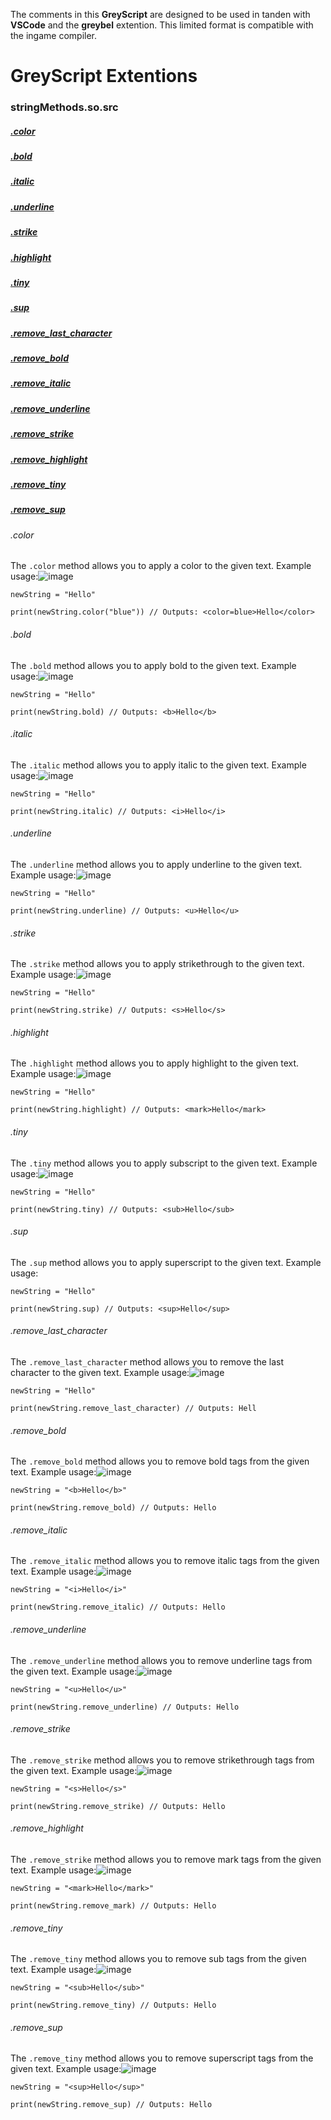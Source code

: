 The comments in this **GreyScript** are designed to be used in tanden with **VSCode** and the **greybel** extention.  This limited format is compatible with the ingame compiler.

# GreyScript Extentions
### stringMethods.so.src
  ##### [.color](#color)
  ##### [.bold](#bold)
  ##### [.italic](#italic)
  ##### [.underline](#underline)
  ##### [.strike](#strike)
  ##### [.highlight](#highlight)
  ##### [.tiny](#tiny)
  ##### [.sup](#sup)
  ##### [.remove_last_character](#remove_last_character)
  ##### [.remove_bold](#remove_bold)
  ##### [.remove_italic](#remove_italic)
  ##### [.remove_underline](#remove_underline)
  ##### [.remove_strike](#remove_strike)
  ##### [.remove_highlight](#remove_highlight)
  ##### [.remove_tiny](#remove_tiny)
  ##### [.remove_sup](#remove_sup)

  ###### .color
The `.color` method allows you to apply a color to the given text. Example usage:![image](https://github.com/user-attachments/assets/1df01792-5749-4076-bc71-7a4c6e4e45cd)
```
newString = "Hello"

print(newString.color("blue")) // Outputs: <color=blue>Hello</color>
```

  ###### .bold
The `.bold` method allows you to apply bold to the given text. Example usage:![image](https://github.com/user-attachments/assets/1125b1a9-3884-415c-992b-13b07b22e0e5)
```
newString = "Hello"

print(newString.bold) // Outputs: <b>Hello</b>
```

  ###### .italic
The `.italic` method allows you to apply italic to the given text. Example usage:![image](https://github.com/user-attachments/assets/31e5f53a-1560-4bf0-be13-9b7b5a4c23df)
```
newString = "Hello"

print(newString.italic) // Outputs: <i>Hello</i>
```

  ###### .underline
The `.underline` method allows you to apply underline to the given text. Example usage:![image](https://github.com/user-attachments/assets/801251ed-5cbc-432f-93e8-a298ee50bc4d)
```
newString = "Hello"

print(newString.underline) // Outputs: <u>Hello</u>
```

  ###### .strike
The `.strike` method allows you to apply strikethrough to the given text. Example usage:![image](https://github.com/user-attachments/assets/ae49ab0a-bd0b-4252-85e0-24b698f75db7)
```
newString = "Hello"

print(newString.strike) // Outputs: <s>Hello</s>
```

  ###### .highlight
The `.highlight` method allows you to apply highlight to the given text. Example usage:![image](https://github.com/user-attachments/assets/83f429b3-1296-47a7-ae3f-c00c238631c4)
```
newString = "Hello"

print(newString.highlight) // Outputs: <mark>Hello</mark>
```

  ###### .tiny
The `.tiny` method allows you to apply subscript to the given text. Example usage:![image](https://github.com/user-attachments/assets/bc44925e-739a-46ae-8d67-a1b4ece39a86)
```
newString = "Hello"

print(newString.tiny) // Outputs: <sub>Hello</sub>
```

  ###### .sup
The `.sup` method allows you to apply superscript to the given text. Example usage:
```
newString = "Hello"

print(newString.sup) // Outputs: <sup>Hello</sup>
```

  ###### .remove_last_character
The `.remove_last_character` method allows you to remove the last character to the given text. Example usage:![image](https://github.com/user-attachments/assets/794a176d-75b3-4abc-88f0-2c89d22ff4b3)
```
newString = "Hello"

print(newString.remove_last_character) // Outputs: Hell
```

  ###### .remove_bold
The `.remove_bold` method allows you to remove bold tags from the given text. Example usage:![image](https://github.com/user-attachments/assets/1aafa4e7-2181-4242-89b9-27c6065008cd)
```
newString = "<b>Hello</b>"

print(newString.remove_bold) // Outputs: Hello
```

  ###### .remove_italic
The `.remove_italic` method allows you to remove italic tags from the given text. Example usage:![image](https://github.com/user-attachments/assets/1335de93-87ec-4af4-a13c-f6c5b9fa2e40)
```
newString = "<i>Hello</i>"

print(newString.remove_italic) // Outputs: Hello
```

  ###### .remove_underline
The `.remove_underline` method allows you to remove underline tags from the given text. Example usage:![image](https://github.com/user-attachments/assets/9edc210f-b8aa-43c0-a88c-5640478cdd75)
```
newString = "<u>Hello</u>"

print(newString.remove_underline) // Outputs: Hello
```

  ###### .remove_strike
The `.remove_strike` method allows you to remove strikethrough tags from the given text. Example usage:![image](https://github.com/user-attachments/assets/af14cfb9-6dde-4d1a-b58c-54a27611a0da)
```
newString = "<s>Hello</s>"

print(newString.remove_strike) // Outputs: Hello
```

  ###### .remove_highlight
The `.remove_strike` method allows you to remove mark tags from the given text. Example usage:![image](https://github.com/user-attachments/assets/70a2557b-7acf-44d3-8af1-1adf2d7f73d6)
```
newString = "<mark>Hello</mark>"

print(newString.remove_mark) // Outputs: Hello
```

  ###### .remove_tiny
The `.remove_tiny` method allows you to remove sub tags from the given text. Example usage:![image](https://github.com/user-attachments/assets/a65a4085-d7d7-4d39-b947-90181b3ae6e8)
```
newString = "<sub>Hello</sub>"

print(newString.remove_tiny) // Outputs: Hello
```

  ###### .remove_sup
The `.remove_tiny` method allows you to remove superscript tags from the given text. Example usage:![image](https://github.com/user-attachments/assets/27c47d75-875c-4d30-bfe2-181dfb2398d9)
```
newString = "<sup>Hello</sup>"

print(newString.remove_sup) // Outputs: Hello
```
